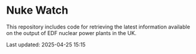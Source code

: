 # Nuke Watch

This repository includes code for retrieving the latest information available on the output of EDF nuclear power plants in the UK.

Last updated: 2025-04-25 15:15